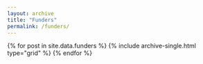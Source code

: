 ```yaml
---
layout: archive
title: "Funders"
permalink: /funders/
---
```


{% for post in site.data.funders %}
    {% include archive-single.html type="grid" %}
{% endfor %}

